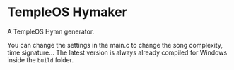 # TempleOS Hymaker

A TempleOS Hymn generator.

You can change the settings in the main.c to change the song complexity, time signature...
The latest version is always already compiled for Windows inside the `build` folder.